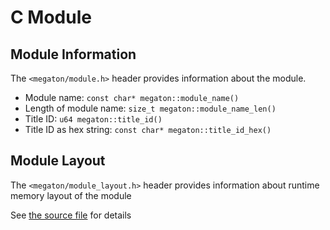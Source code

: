 # C Module

## Module Information
The `<megaton/module.h>` header provides information about the module.

- Module name: `const char* megaton::module_name()`
- Length of module name: `size_t megaton::module_name_len()`
- Title ID: `u64 megaton::title_id()`
- Title ID as hex string: `const char* megaton::title_id_hex()`

## Module Layout
The `<megaton/module_layout.h>` header provides information about
runtime memory layout of the module

See [the source file](https://github.com/Pistonite/megaton/blob/main/lib/include/megaton/module_layout.h) for details
